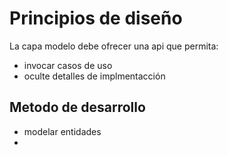 # Principios de diseño
La capa modelo debe ofrecer una api que permita:
- invocar casos de uso
- oculte detalles de implmentacción

## Metodo de desarrollo
- modelar entidades 
- 